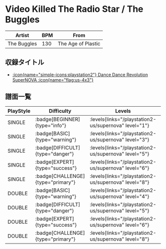 # Video Killed The Radio Star / The Buggles

|Artist|BPM|From|
|------|---|----|
|The Buggles|130|The Age of Plastic|

## 収録タイトル

- [:icon{name="simple-icons:playstation2"} Dance Dance Revolution SuperNOVA :icon{name="flag:us-4x3"}](/playstation2-us/supernova)

## 譜面一覧

|PlayStyle|Difficulty|Levels|Notes|Movie|
|---------|----------|------|-----|-----|
|SINGLE| :badge[BEGINNER]{type="info"}| :levels{links="/playstation2-us/supernova" level="1"}|88/0||
|SINGLE| :badge[BASIC]{type="warning"}| :levels{links="/playstation2-us/supernova" level="3"}|130/0||
|SINGLE| :badge[DIFFICULT]{type="danger"}| :levels{links="/playstation2-us/supernova" level="5"}|157/0||
|SINGLE| :badge[EXPERT]{type="success"}| :levels{links="/playstation2-us/supernova" level="6"}|200/0||
|SINGLE| :badge[CHALLENGE]{type="primary"}| :levels{links="/playstation2-us/supernova" level="8"}|282/24||
|DOUBLE| :badge[BASIC]{type="warning"}| :levels{links="/playstation2-us/supernova" level="4"}|134/0||
|DOUBLE| :badge[DIFFICULT]{type="danger"}| :levels{links="/playstation2-us/supernova" level="5"}|176/0||
|DOUBLE| :badge[EXPERT]{type="success"}| :levels{links="/playstation2-us/supernova" level="6"}|184/0||
|DOUBLE| :badge[CHALLENGE]{type="primary"}| :levels{links="/playstation2-us/supernova" level="8"}|278/4||
